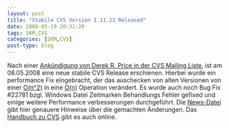 ```yaml
---
layout: post
title: "Stabile CVS Version 1.11.23 Released"
date: 2008-05-19 20:31:20
tags: SKM,CVS
categories: [SKM,CVS]
post-type: blog
---
```

Nach einer [Ankündigung von Derek R. Price in der CVS Mailing Liste](http://lists.gnu.org/archive/html/info-cvs/2008-05/msg00024.html "Ankündigung von Derek R. Price in der CVS Mailing Liste"), 
ist am 08.05.2008 eine neue stabile CVS Release erschienen. Hierbei wurde ein performance Fix eingebracht, der das auschecken von alten Versionen von einer 
[O(n^2)](http://de.wikipedia.org/wiki/Landau-Symbole "O(n^2)") in eine 
[O(n)](http://de.wikipedia.org/wiki/Landau-Symbole "O(n)") 
Operation verändert. Es wurde auch noch Bug Fix #22781 bzgl. 
Windows Datei Zeitmarken Behandlungs Fehler gefixed und einige weitere Performance verbesserungen durchgeführt. 
Die [News-Datei](http://cvs.savannah.nongnu.org/viewcvs/ccvs/NEWS?rev=1.116.2.170&root=cvs&view=markup "News-Datei") gibt hier genauere 
Hinweise über die gemachten Änderungen. Das [Handbuch zu CVS](http://ximbiot.com/cvs/manual/cvs-1.11.23/cvs.html "Handbuch zu CVS") gibt es auch online.
